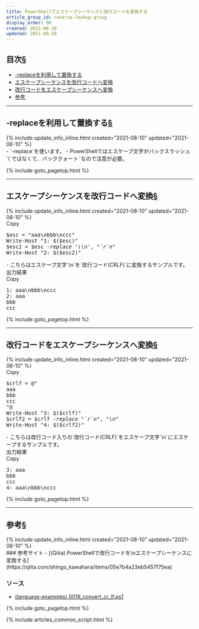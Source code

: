 ```yaml
---
title: PowerShellでエスケープシーケンスと改行コードを変換する
article_group_id: reverse-lookup-group
display_order: 90
created: 2021-08-10
updated: 2021-08-10
---
```


## <a name="index">目次</a><a class="heading-anchor-permalink" href="#目次">§</a>

<ul id="index_ul">
<li><a href="#-replaceを利用して置換する">-replaceを利用して置換する</a></li>
<li><a href="#エスケープシーケンスを改行コードへ変換">エスケープシーケンスを改行コードへ変換</a></li>
<li><a href="#改行コードをエスケープシーケンスへ変換">改行コードをエスケープシーケンスへ変換</a></li>
<li><a href="#参考">参考</a></li>
</ul>

* * *
## <a name="-replaceを利用して置換する">-replaceを利用して置換する</a><a class="heading-anchor-permalink" href="#-replaceを利用して置換する">§</a>
<div class="chapter-updated">{% include update_info_inline.html created="2021-08-10" updated="2021-08-10" %}</div>
- `-replace`を使います。  
- PowerShellではエスケープ文字がバックスラッシュ`\`ではなくて、バッククォート<code>`</code>なので注意が必要。

{% include goto_pagetop.html %}

* * *
## <a name="エスケープシーケンスを改行コードへ変換">エスケープシーケンスを改行コードへ変換</a><a class="heading-anchor-permalink" href="#エスケープシーケンスを改行コードへ変換">§</a>
<div class="chapter-updated">{% include update_info_inline.html created="2021-08-10" updated="2021-08-10" %}</div>
<div class="code-box no-title">
<div class="copy-button">Copy</div>
<pre>
$esc = "aaa\nbbb\nccc"
Write-Host "1: $($esc)"
$esc2 = $esc <em>-replace</em> <em class="blue">'\\n'</em>, <em class="blue">"`r`n"</em>
Write-Host "2: $($esc2)"
</pre>
</div>
- こちらはエスケープ文字`\n`を`改行コード(CRLF)`に変換するサンプルです。
<div class="code-box-output">
<div class="title">出力結果</div>
<div class="copy-button">Copy</div>
<pre>
1: aaa\nbbb\nccc
2: aaa
bbb
ccc
</pre>
</div>

{% include goto_pagetop.html %}

* * *
## <a name="改行コードをエスケープシーケンスへ変換">改行コードをエスケープシーケンスへ変換</a><a class="heading-anchor-permalink" href="#改行コードをエスケープシーケンスへ変換">§</a>
<div class="chapter-updated">{% include update_info_inline.html created="2021-08-10" updated="2021-08-10" %}</div>
<div class="code-box no-title">
<div class="copy-button">Copy</div>
<pre>
$crlf = @"
aaa
bbb
ccc
"@
Write-Host "3: $($crlf)"
$crlf2 = $crlf <em>-replace</em> <em class="blue">"`r`n"</em>, <em class="blue">"\n"</em>
Write-Host "4: $($crlf2)"
</pre>
</div>
- こちらは改行コード入りの`改行コード(CRLF)`をエスケープ文字`\n`にエスケープするサンプルです。
<div class="code-box-output">
<div class="title">出力結果</div>
<div class="copy-button">Copy</div>
<pre>
3: aaa
bbb
ccc
4: aaa\nbbb\nccc
</pre>
</div>

{% include goto_pagetop.html %}

* * *
## <a name="参考">参考</a><a class="heading-anchor-permalink" href="#参考">§</a>
<div class="chapter-updated">{% include update_info_inline.html created="2021-08-10" updated="2021-08-10" %}</div>
### 参考サイト
- [(Qiita) PowerShellで改行コードを\nエスケープシーケンスに変換する](https://qiita.com/shingo_kawahara/items/05e7b4a23eb5457f75ea)

### ソース
- [(language-examples) 0019_convert_cr_lf.ps1](https://github.com/fumokmm/language-examples/blob/main/PowerShell/0019_convert_cr_lf.ps1)

{% include goto_pagetop.html %}

{% include articles_common_script.html %}
